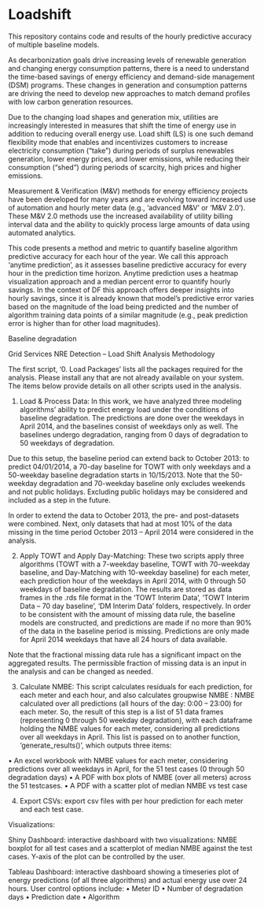 # Loadshift

This repository contains code and results of the hourly predictive accuracy of multiple baseline models. 

As decarbonization goals drive increasing levels of renewable generation and changing energy consumption patterns, there is a need to understand the time-based savings of energy efficiency and demand-side management (DSM) programs.  These changes in generation and consumption patterns are driving the need to develop new approaches to match demand profiles with low carbon generation resources. 

Due to the changing load shapes and generation mix, utilities are increasingly interested in measures that shift the time of energy use in addition to reducing overall energy use. Load shift (LS) is one such demand flexibility mode that enables and incentivizes customers to increase electricity consumption (“take”) during periods of surplus renewables generation, lower energy prices, and lower emissions, while reducing their consumption (“shed”) during periods of scarcity, high prices and higher emissions. 

Measurement & Verification (M&V) methods for energy efficiency projects have been developed for many years and are evolving toward increased use of automation and hourly meter data (e.g., ‘advanced M&V’ or ‘M&V 2.0’). These M&V 2.0 methods use the increased availability of utility billing interval data and the ability to quickly process large amounts of data using automated analytics. 

This code presents a method and metric to quantify baseline algorithm predictive accuracy for each hour of the year. We call this approach ‘anytime prediction’, as it assesses baseline predictive accuracy for every hour in the prediction time horizon. Anytime prediction uses a heatmap visualization approach and a median percent error to quantify hourly savings. In the context of  DF this approach offers deeper insights into hourly savings, since it is already known that model’s predictive error varies based on the magnitude of the load being predicted and the number of algorithm training data points of a similar magnitude (e.g., peak prediction error is higher than for other load magnitudes). 


Baseline degradation

Grid Services NRE Detection – Load Shift 
Analysis Methodology

The first script, ‘0. Load Packages’ lists all the packages required for the analysis. Please install any that are not already available on your system. The items below provide details on all other scripts used in the analysis. 

1.	Load & Process Data: In this work, we have analyzed three modeling algorithms’ ability to predict energy load under the conditions of baseline degradation. The predictions are done over the weekdays in April 2014, and the baselines consist of weekdays only as well. The baselines undergo degradation, ranging from 0 days of degradation to 50 weekdays of degradation. 

Due to this setup, the baseline period can extend back to October 2013: to predict 04/01/2014, a 70-day baseline for TOWT with only weekdays and a 50-weekday baseline degradation starts in 10/15/2013. Note that the 50-weekday degradation and 70-weekday baseline only excludes weekends and not public holidays. Excluding public holidays may be considered and included as a step in the future.

In order to extend the data to October 2013, the pre- and post-datasets were combined. Next, only datasets that had at most 10% of the data missing in the time period October 2013 – April 2014 were considered in the analysis.

2.	Apply TOWT and Apply Day-Matching: These two scripts apply three algorithms (TOWT with a 7-weekday baseline, TOWT with 70-weekday baseline, and Day-Matching with 10-weekday baseline) for each meter, each prediction hour of the weekdays in April 2014, with 0 through 50 weekdays of baseline degradation. The results are stored as data frames in the .rds file format in the ‘TOWT Interim Data’, ‘TOWT Interim Data – 70 day baseline’, ‘DM Interim Data’ folders, respectively. In order to be consistent with the amount of missing data rule, the baseline models are constructed, and predictions are made if no more than 90% of the data in the baseline period is missing. Predictions are only made for April 2014 weekdays that have all 24 hours of data available. 

Note that the fractional missing data rule has a significant impact on the aggregated results. The permissible fraction of missing data is an input in the analysis and can be changed as needed.

3.	Calculate NMBE: This script calculates residuals for each prediction, for each meter and each hour, and also calculates groupwise NMBE : NMBE calculated over all predictions (all hours of the day: 0:00 – 23:00) for each meter. So, the result of this step is a list of 51 data frames (representing 0 through 50 weekday degradation), with each dataframe holding the NMBE values for each meter, considering all predictions over all weekdays in April.
This list is passed on to another function, ‘generate_results()’, which outputs three items:

•	An excel workbook with NMBE values for each meter, considering predictions over all weekdays in April, for the 51 test cases (0 through 50 degradation days)
•	A PDF with box plots of NMBE (over all meters) across the 51 testcases.
•	A PDF with a scatter plot of median NMBE vs test case

4.	Export CSVs:  export csv files with per hour prediction for each meter and each test case. 

Visualizations:

Shiny Dashboard: interactive dashboard with two visualizations: NMBE boxplot for all test cases and a scatterplot of median NMBE against the test cases. Y-axis of the plot can be controlled by the user. 

Tableau Dashboard: interactive dashboard showing a timeseries plot of energy predictions (of all three algorithms) and actual energy use over 24 hours. User control options include:
•	Meter ID
•	Number of degradation days
•	Prediction date
•	Algorithm



